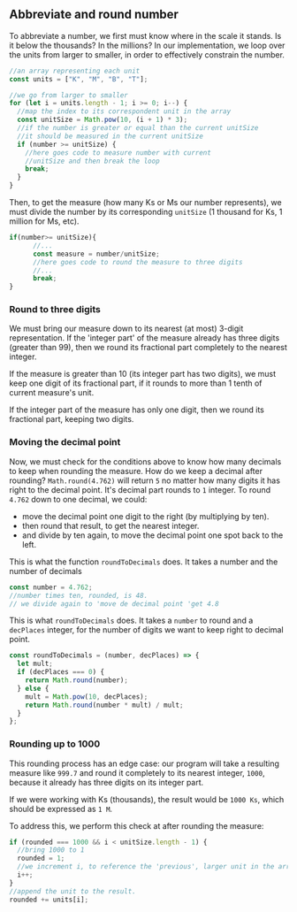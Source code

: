 ## Abbreviate and round number

To abbreviate a number, we first must know where in the scale it stands. Is it below the thousands? In the millions? In our implementation, we loop over the units from larger to smaller, in order to effectively constrain the number.

```javascript
//an array representing each unit
const units = ["K", "M", "B", "T"];

//we go from larger to smaller
for (let i = units.length - 1; i >= 0; i--) {
  //map the index to its correspondent unit in the array
  const unitSize = Math.pow(10, (i + 1) * 3);
  //if the number is greater or equal than the current unitSize
  //it should be measured in the current unitSize
  if (number >= unitSize) {
    //here goes code to measure number with current
    //unitSize and then break the loop
    break;
  }
}
```

Then, to get the measure (how many Ks or Ms our number represents), we must divide the number by its corresponding `unitSize` (1 thousand for Ks, 1 million for Ms, etc).

```javascript
if(number>= unitSize){
	  //...
      const measure = number/unitSize;
      //here goes code to round the measure to three digits
      //...
      break;
}
```

### Round to three digits

We must bring our measure down to its nearest (at most) 3-digit representation. If the 'integer part' of the measure already has three digits (greater than 99), then we round its fractional part completely to the nearest integer.

If the measure is greater than 10 (its integer part has two digits), we must keep one digit of its fractional part, if it rounds to more than 1 tenth of current measure's unit.

If the integer part of the measure has only one digit, then we round its fractional part, keeping two digits.

### Moving the decimal point

Now, we must check for the conditions above to know how many decimals to keep when rounding the measure. How do we keep a decimal after rounding? `Math.round(4.762)` will return `5` no matter how many digits it has right to the decimal point. It's decimal part rounds to `1` integer. To round `4.762` down to one decimal, we could:

- move the decimal point one digit to the right (by multiplying by ten).
- then round that result, to get the nearest integer.
- and divide by ten again, to move the decimal point one spot back to the left.

This is what the function `roundToDecimals` does. It takes a number and the number of decimals

```javascript
const number = 4.762;
//number times ten, rounded, is 48.
// we divide again to 'move de decimal point 'get 4.8
```

This is what `roundToDecimals` does. It takes a `number` to round and a `decPlaces` integer, for the number of digits we want to keep right to decimal point.

```javascript
const roundToDecimals = (number, decPlaces) => {
  let mult;
  if (decPlaces === 0) {
    return Math.round(number);
  } else {
    mult = Math.pow(10, decPlaces);
    return Math.round(number * mult) / mult;
  }
};
```

### Rounding up to 1000

This rounding process has an edge case: our program will take a resulting measure like `999.7` and round it completely to its nearest integer, `1000`, because it already has three digits on its integer part.

If we were working with Ks (thousands), the result would be `1000 Ks`, which should be expressed as `1 M`.

To address this, we perform this check at after rounding the measure:

```javascript
if (rounded === 1000 && i < unitSize.length - 1) {
  //bring 1000 to 1
  rounded = 1;
  //we increment i, to reference the 'previous', larger unit in the array
  i++;
}
//append the unit to the result.
rounded += units[i];
```
